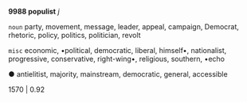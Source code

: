 **9988 populist** *j*

`noun` party, movement, message, leader, appeal, campaign, Democrat, rhetoric, policy, politics, politician, revolt 

`misc` economic, •political, democratic, liberal, himself•, nationalist, progressive, conservative, right-wing•, religious, southern, •echo

● antielitist, majority, mainstream, democratic, general, accessible

1570 | 0.92